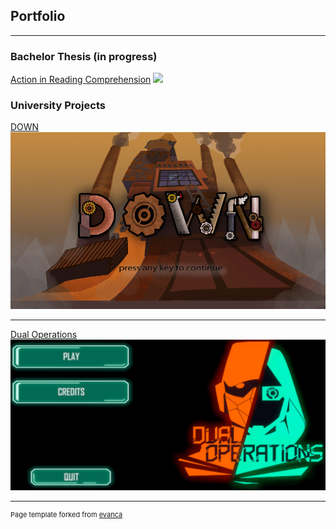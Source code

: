 ## Portfolio

---
### Bachelor Thesis (in progress)
[Action in Reading Comprehension](/pdf/a18rikla_projektarbete.pdf)
<img src="images/dummy_thumbnail.jpg?raw=true"/>

### University Projects
[DOWN](/down_page)
<img src="images/DOWN_1.png?raw=true"/>

---
[Dual Operations](/dual_operations_page)
<img src="images/DO_1.png?raw=true"/>

---
<p style="font-size:11px">Page template forked from <a href="https://github.com/evanca/quick-portfolio">evanca</a></p>
<!-- Remove above link if you don't want to attibute -->
